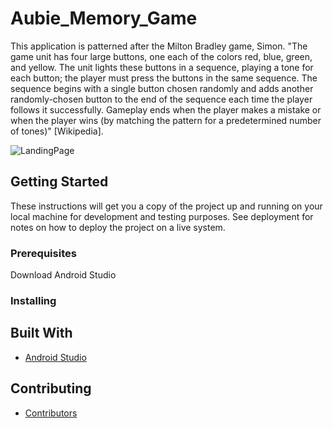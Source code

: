 # Aubie_Memory_Game
This application is patterned after the Milton Bradley game, Simon. "The game unit has four large buttons, one each of the colors red, blue, green, and yellow. The unit lights these buttons in a sequence, playing a tone for each button; the player must press the buttons in the same sequence. The sequence begins with a single button chosen randomly and adds another randomly-chosen button to the end of the sequence each time the player follows it successfully. Gameplay ends when the player makes a mistake or when the player wins (by matching the pattern for a predetermined number of tones)" [Wikipedia].

![LandingPage](https://github.com/zedtran/Aubie_Memory_Game/blob/master/GamePlayImages/Aubie_LandingPage.png)

## Getting Started

These instructions will get you a copy of the project up and running on your local machine for development and testing purposes. See deployment for notes on how to deploy the project on a live system.

### Prerequisites

Download Android Studio

### Installing

## Built With

* [Android Studio](https://developer.android.com/studio/)

## Contributing

* [Contributors](https://github.com/zedtran/Aubie_Memory_Game/graphs/contributors) 

